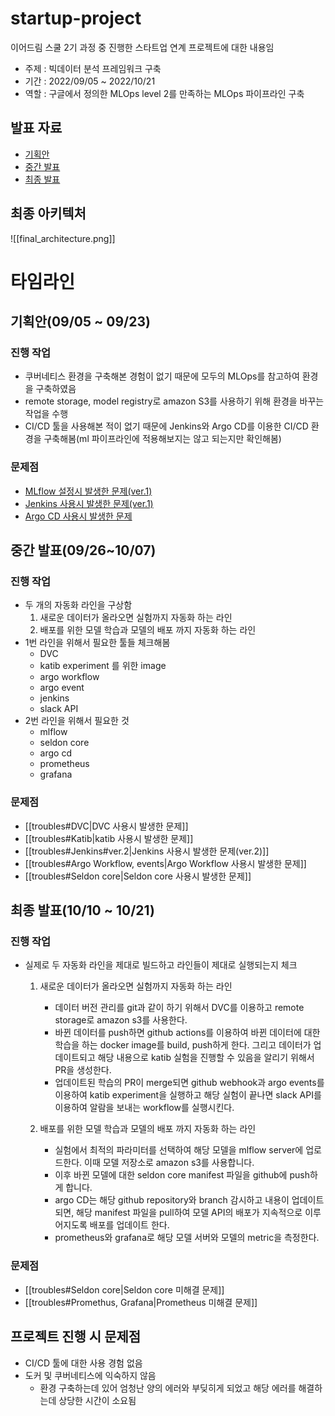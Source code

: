# startup-project
이어드림 스쿨 2기 과정 중 진행한 스타트업 연계 프로젝트에 대한 내용임

- 주제 : 빅데이터 분석 프레임워크 구축
- 기간 : 2022/09/05 ~ 2022/10/21
- 역할 : 구글에서 정의한 MLOps level 2를 만족하는 MLOps 파이프라인 구축

## 발표 자료
- [기획안](https://docs.google.com/presentation/d/1g8TlGWvKnN1AuEqA5nkjA-NIPwLQYDyk/edit?usp=sharing&ouid=118253427836564636716&rtpof=true&sd=true)
- [중간 발표](https://docs.google.com/presentation/d/1m8EF5LbnHuOY3mnhSsFTEKkyB3cQIyCe/edit?usp=sharing&ouid=118253427836564636716&rtpof=true&sd=true)
- [최종 발표](https://docs.google.com/presentation/d/1BbtlxzXMZAAFppnBjJYfnrecRzcd9GTB/edit?usp=sharing&ouid=118253427836564636716&rtpof=true&sd=true)

## 최종 아키텍처

![[final_architecture.png]]

# 타임라인

## 기획안(09/05 ~ 09/23)

### 진행 작업
-  쿠버네티스 환경을 구축해본 경험이 없기 때문에 모두의 MLOps를 참고하여 환경을 구축하였음
-  remote storage, model registry로 amazon S3를 사용하기 위해 환경을 바꾸는 작업을 수행
-  CI/CD 툴을 사용해본 적이 없기 때문에 Jenkins와 Argo CD를 이용한 CI/CD 환경을 구축해봄(ml 파이프라인에 적용해보지는 않고 되는지만 확인해봄)

### 문제점
- [MLflow 설정시 발생한 문제(ver.1)](https://github.com/Hahajongsoo/startup-progject-demo/blob/dev/pj_env/troubles.md#mlflow)
- [Jenkins 사용시 발생한 문제(ver.1)](https://github.com/Hahajongsoo/startup-progject-demo/blob/dev/pj_env/troubles.md#jenkins)
- [Argo CD 사용시 발생한 문제](https://github.com/Hahajongsoo/startup-progject-demo/blob/dev/pj_env/troubles.md#argo-cd)

## 중간 발표(09/26~10/07)

### 진행 작업
- 두 개의 자동화 라인을 구상함
	1. 새로운 데이터가 올라오면 실험까지 자동화 하는 라인
	2. 배포를 위한 모델 학습과 모델의 배포 까지 자동화 하는 라인
- 1번 라인을 위해서 필요한 툴들 체크해봄
	- DVC
	- katib experiment 를 위한 image
	- argo workflow
	- argo event
	- jenkins
	- slack API
- 2번 라인을 위해서 필요한 것
	- mlflow
	- seldon core
	- argo cd
	- prometheus
	- grafana

### 문제점
- [[troubles#DVC|DVC 사용시 발생한 문제]]
- [[troubles#Katib|katib 사용시 발생한 문제]]
- [[troubles#Jenkins#ver.2|Jenkins 사용시 발생한 문제(ver.2)]]
- [[troubles#Argo Workflow, events|Argo Workflow 사용시 발생한 문제]]
- [[troubles#Seldon core|Seldon core 사용시 발생한 문제]]

## 최종 발표(10/10 ~ 10/21)

### 진행 작업
- 실제로 두 자동화 라인을 제대로 빌드하고 라인들이 제대로 실행되는지 체크

	1.  새로운 데이터가 올라오면 실험까지 자동화 하는 라인
		-   데이터 버전 관리를 git과 같이 하기 위해서 DVC를 이용하고 remote storage로 amazon s3를 사용한다.
		-   바뀐 데이터를 push하면 github actions를 이용하여 바뀐 데이터에 대한 학습을 하는 docker image를 build, push하게 한다. 그리고 데이터가 업데이트되고 해당 내용으로 katib 실험을 진행할 수 있음을 알리기 위해서 PR을 생성한다.
		-   업데이트된 학습의 PR이 merge되면 github webhook과 argo events를 이용하여 katib experiment을 실행하고 해당 실험이 끝나면 slack API를 이용하여 알람을 보내는 workflow를 실행시킨다.

	2. 배포를 위한 모델 학습과 모델의 배포 까지 자동화 하는 라인
		-  실험에서 최적의 파라미터를 선택하여 해당 모델을 mlflow server에 업로드한다. 이때 모델 저장소로 amazon s3를 사용합니다.
		-   이후 바뀐 모델에 대한 seldon core manifest 파일을 github에 push하게 합니다.
		-  argo CD는 해당 github repository와 branch 감시하고 내용이 업데이트 되면, 해당 manifest 파일을 pull하여 모델 API의 배포가 지속적으로 이루어지도록 배포를 업데이트 한다.
		- prometheus와 grafana로 해당 모델 서버와 모델의 metric을 측정한다.

### 문제점
- [[troubles#Seldon core|Seldon core 미해결 문제]]
- [[troubles#Promethus, Grafana|Prometheus 미해결 문제]]


## 프로젝트 진행 시 문제점
- CI/CD 툴에 대한 사용 경험 없음
- 도커 및 쿠버네티스에 익숙하지 않음
	- 환경 구축하는데 있어 엄청난 양의 에러와 부딪히게 되었고 해당 에러를 해결하는데 상당한 시간이 소요됨